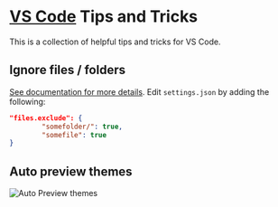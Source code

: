 # [VS Code](https://code.visualstudio.com) Tips and Tricks

This is a collection of helpful tips and tricks for VS Code. 

## Ignore files / folders

[See documentation for more details](http://code.visualstudio.com/docs/customization/userandworkspace#_default-settings). Edit `settings.json` by adding the following:

```json
"files.exclude": {
		"somefolder/": true, 
		"somefile": true
}
```

## Auto preview themes

![Auto Preview themes](/gifs/auto_preview.gif)
